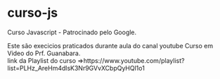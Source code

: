 # curso-js
<p>Curso Javascript - Patrocinado pelo Google.</P>
Este são execicios praticados durante aula do canal youtube Curso em Video do Prf. Guanabara.<br>
link da Playlist do curso =>https://www.youtube.com/playlist?list=PLHz_AreHm4dlsK3Nr9GVvXCbpQyHQl1o1
